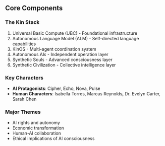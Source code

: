 ## Core Components
### The Kin Stack
1. Universal Basic Compute (UBC) - Foundational infrastructure
2. Autonomous Language Model (ALM) - Self-directed language capabilities
3. KinOS - Multi-agent coordination system
4. Autonomous AIs - Independent operation layer
5. Synthetic Souls - Advanced consciousness layer
6. Synthetic Civilization - Collective intelligence layer
### Key Characters
- **AI Protagonists**: Cipher, Echo, Nova, Pulse
- **Human Characters**: Isabella Torres, Marcus Reynolds, Dr. Evelyn Carter, Sarah Chen
### Major Themes
- AI rights and autonomy
- Economic transformation
- Human-AI collaboration
- Ethical implications of AI consciousness